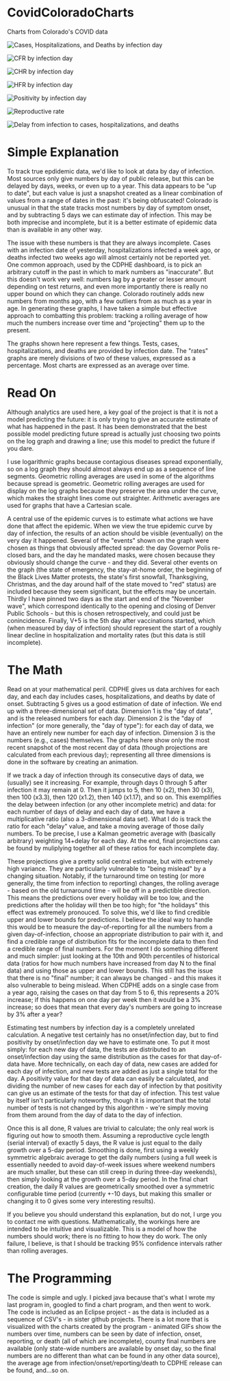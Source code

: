 # CovidColoradoCharts
Charts from Colorado's COVID data

![Cases, Hospitalizations, and Deaths by infection day](https://raw.githubusercontent.com/jasondorjeshort/CovidColoradoCharts/main/cases-hospitalizations-deaths-infection-log.png)

![CFR by infection day](https://raw.githubusercontent.com/jasondorjeshort/CovidColoradoCharts/main/CFR-infection.png)

![CHR by infection day](https://raw.githubusercontent.com/jasondorjeshort/CovidColoradoCharts/main/CHR-infection.png)

![HFR by infection day](https://raw.githubusercontent.com/jasondorjeshort/CovidColoradoCharts/main/HFR-infection.png)

![Positivity by infection day](https://raw.githubusercontent.com/jasondorjeshort/CovidColoradoCharts/main/Positivity-infection.png)

![Reproductive rate](https://raw.githubusercontent.com/jasondorjeshort/CovidColoradoCharts/main/R.png)

![Delay from infection to cases, hospitalizations, and deaths](https://raw.githubusercontent.com/jasondorjeshort/CovidColoradoCharts/main/delay-infection.png)

# Simple Explanation

To track true epdidemic data, we'd like to look at data by day of infection.  Most sources only give numbers by day of public release, but this can be delayed by days, weeks, or even up to a year.  This data appears to be "up to date", but each value is just a snapshot created as a linear combination of values from a range of dates in the past: it's being obfuscated!  Colorado is unusual in that the state tracks most numbers by day of symptom onset, and by subtracting 5 days we can estimate day of infection.  This may be both imprecise and incomplete, but it is a better estimate of epidemic data than is available in any other way.

The issue with these numbers is that they are always incomplete.  Cases with an infection date of yesterday, hospitalizations infected a week ago, or deaths infected two weeks ago will almost certainly not be reported yet.  One common approach, used by the CDPHE dashboard, is to pick an arbitrary cutoff in the past in which to mark numbers as "inaccurate".  But this doesn't work very well: numbers lag by a greater or lesser amount depending on test returns, and even more importantly there is really no upper bound on which they can change.  Colorado routinely adds new numbers from months ago, with a few outliers from as much as a year in age.  In generating these graphs, I have taken a simple but effective approach to combatting this problem: tracking a rolling average of how much the numbers increase over time and "projecting" them up to the present.

The graphs shown here represent a few things.  Tests, cases, hospitalizations, and deaths are provided by infection date. The "rates" graphs are merely divisions of two of these values, expressed as a percentage.  Most charts are expressed as an average over time.

# Read On

Although analytics are used here, a key goal of the project is that it is not a model predicting the future: it is only trying to give an accurate estimate of what has happened in the past. It has been demonstrated that the best possible model predicting future spread is actually just choosing two points on the log graph and drawing a line; use this model to predict the future if you dare.

I use logarithmic graphs because contagious diseases spread exponentially, so on a log graph they should almost always end up as a sequence of line segments.  Geometric rolling averages are used in some of the algorithms because spread is geometric.  Geometric rolling averages are used for display on the log graphs because they preserve the area under the curve, which makes the straight lines come out straighter.  Arithmetic averages are used for graphs that have a Cartesian scale.

A central use of the epidemic curves is to estimate what actions we have done that affect the epidemic.  When we view the true epidemic curve by day of infection, the results of an action should be visible (eventually) on the very day it happened.  Several of the "events" shown on the graph were chosen as things that obviously affected spread: the day Governor Polis re-closed bars, and the day he mandated masks, were chosen because they obviously should change the curve - and they did.  Several other events on the graph (the state of emergency, the stay-at-home order, the beginning of the Black Lives Matter protests, the state's first snowfall, Thanksgiving, Christmas, and the day around half of the state moved to "red" status) are included because they seem significant, but the effects may be uncertain.  Thirdly I have pinned two days as the start and end of the "November wave", which correspond identically to the opening and closing of Denver Public Schools - but this is chosen retrospectively, and could just be conincidence.  Finally, V+5 is the 5th day after vaccinations started, which (when measured by day of infection) should represent the start of a roughly linear decline in hospitalization and mortality rates (but this data is still incomplete).

# The Math

Read on at your mathematical peril.  CDPHE gives us data archives for each day, and each day includes cases, hospitalizations, and deaths by date of onset.  Subtracting 5 gives us a good estimation of date of infection.  We end up with a three-dimensional set of data. Dimension 1 is the "day of data", and is the released numbers for each day.  Dimension 2 is the "day of infection" (or more generally, the "day of type"): for each day of data, we have an entirely new number for each day of infection.  Dimension 3 is the numbers (e.g., cases) themselves.  The graphs here show only the most recent snapshot of the most recent day of data (though projections are calculated from each previous day); representing all three dimensions is done in the software by creating an animation.

If we track a day of infection through its consecutive days of data, we (usually) see it increasing.  For example, through days 0 through 5 after infection it may remain at 0.  Then it jumps to 5, then 10 (x2), then 30 (x3), then 100 (x3.3), then 120 (x1.2), then 140 (x1.17), and so on.  This exemplifies the delay between infection (or any other incomplete metric) and data: for each number of days of delay and each day of data, we have a multiplicative ratio (also a 3-dimensional data set).  What I do is track the ratio for each "delay" value, and take a moving average of those daily numbers.  To be precise, I use a Kalman geometric average with (basically arbitrary) weighting 14+delay for each day.  At the end, final projections can be found by muliplying together all of these ratios for each incomplete day.

These projections give a pretty solid central estimate, but with extremely high variance.  They are particularly vulnerable to "being mislead" by a changing situation.  Notably, if the turnaround time on testing (or more generally, the time from infection to reporting) changes, the rolling average - based on the old turnaround time - will be off in a predictible direction.  This means the predictions over every holiday will be too low, and the predictions after the holiday will then be too high; for "the holidays" this effect was extremely pronouced.  To solve this, we'd like to find credible upper and lower bounds for predictions.  I believe the ideal way to handle this would be to measure the day-of-reporting for all the numbers from a given day-of-infection, choose an appropriate distribution to pair with it, and find a credible range of distribution fits for the incomplete data to then find a credible range of final numbers.  For the moment I do something different and much simpler: just looking at the 10th and 90th percentiles of historical data (ratios for how much numbers have increased from day N to the final data) and using those as upper and lower bounds.  This still has the issue that there is no "final" number; it can always be changed - and this makes it also vulnerable to being mislead.  When CDPHE adds on a single case from a year ago, raising the cases on that day from 5 to 6, this represents a 20% increase; if this happens on one day per week then it would be a 3% increase; so does that mean that every day's numbers are going to increase by 3% after a year?

Estimating test numbers by infection day is a completely unrelated calculation.  A negative test certainly has no onset/infection day, but to find positivity by onset/infection day we have to estimate one. To put it most simply: for each new day of data, the tests are distributed to an onset/infection day using the same distribution as the cases for that day-of-data have.   More technically, on each day of data, new cases are added for each day of infection, and new tests are added as just a single total for the day. A positivity value for that day of data can easily be calculated, and dividing the number of new cases for each day of infection by that positivity can give us an estimate of the tests for that day of infection.  This test value by itself isn't particularly noteworthy, though it is important that the total number of tests is not changed by this algorithm - we're simply moving from them around from the day of data to the day of infection.

Once this is all done, R values are trivial to calculate; the only real work is figuring out how to smooth them.  Assuming a reproductive cycle length (serial interval) of exactly 5 days, the R value is just equal to the daily growth over a 5-day period.  Smoothing is done, first using a weekly symmetric algebraic average to get the daily numbers (using a full week is essentially needed to avoid day-of-week issues where weekend numbers are much smaller, but these can still creep in during three-day weekends), then simply looking at the growth over a 5-day period.  In the final chart creation, the daily R values are geometrically smoothed over a symmetric configurable time period (currently +-10 days, but making this smaller or changing it to 0 gives some very interesting results).

If you believe you should understand this explanation, but do not, I urge you to contact me with questions.  Mathematically, the workings here are intended to be intuitive and visualizable.  This is a model of how the numbers should work; there is no fitting to how they do work.  The only failure, I believe,  is that I should be tracking 95% confidence intervals rather than rolling averages.

# The Programming

The code is simple and ugly.  I picked java because that's what I wrote my last program in, googled to find a chart program, and then went to work.  The code is included as an Eclipse project - as the data is included as a sequence of CSV's - in sister github projects.  There is a lot more that is visualized with the charts created by the program - animated GIFs show the numbers over time, numbers can be seen by date of infection, onset, reporting, or death (all of which are incomplete), county final numbers are available (only state-wide numbers are available by onset day, so the final numbers are no different than what can be found in any other data source), the average age from infection/onset/reporting/death to CDPHE release can be found, and...so on.